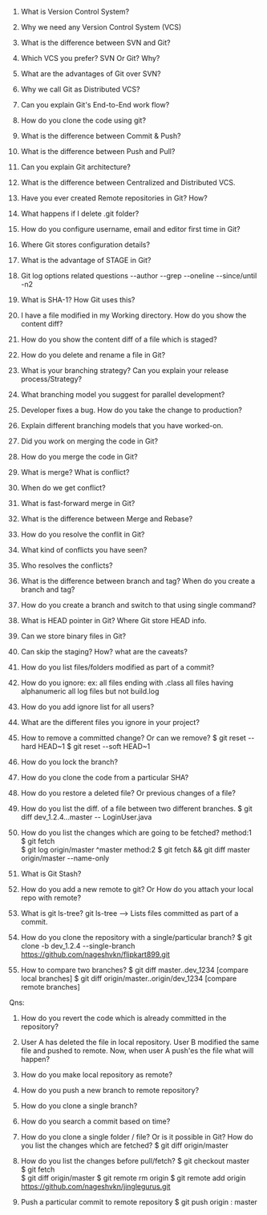1. What is Version Control System?
2. Why we need any Version Control System (VCS)
3. What is the difference between SVN and Git?
4. Which VCS you prefer? SVN Or Git? Why?
5. What are the advantages of Git over SVN?
6. Why we call Git as Distributed VCS?
7. Can you explain Git's End-to-End work flow?
8. How do you clone the code using git?
9. What is the difference between Commit & Push?
10. What is the difference between Push and Pull?
11. Can you explain Git architecture?
12. What is the difference between Centralized and Distributed VCS.
13. Have you ever created Remote repositories in Git? How?
14. What happens if I delete .git folder?
15. How do you configure username, email and editor first time in Git?
16. Where Git stores configuration details?
17. What is the advantage of STAGE in Git?
18. Git log options related questions
	--author
	--grep
	--oneline
	--since/until
	-n2
19. What is SHA-1? How Git uses this?
20. I have a file modified in my Working directory. How do you show the content diff?
21. How do you show the content diff of a file which is staged?
22. How do you delete and rename a file in Git?
23. What is your branching strategy? Can you explain your release process/Strategy?
24. What branching model you suggest for parallel development?
25. Developer fixes a bug. How do you take the change to production?
25. Explain different branching models that you have worked-on.
26. Did you work on merging the code in Git?
27. How do you merge the code in Git?
28. What is merge? What is conflict?
29. When do we get conflict?
30. What is fast-forward merge in Git?
31. What is the difference between Merge and Rebase?
32. How do you resolve the conflit in Git?
34. What kind of conflicts you have seen?
35. Who resolves the conflicts?
6. What is the difference between branch and tag? When do you create a branch and tag?
37. How do you create a branch and switch to that using single command?
38. What is HEAD pointer in Git? Where Git store HEAD info.
39. Can we store binary files in Git?
40. Can skip the staging? How? what are the caveats?
41. How do you list files/folders modified as part of a commit?
42. How do you ignore: ex:
	all files ending with .class
	all files having alphanumeric
	all log files but not build.log
43. How do you add ignore list for all users?
44. What are the different files you ignore in your project?
45. How to remove a committed change? Or can we remove?
		$ git reset --hard HEAD~1
		$ git reset --soft HEAD~1
46. How do you lock the branch?
47. How do you clone the code from a particular SHA?
48. How do you restore a deleted file? Or previous changes of
	a file?
49. How do you list the diff. of a file between two different 
	branches.
		$ git diff dev_1.2.4...master -- LoginUser.java
50. How do you list the changes which are going to be fetched? 
	method:1		
		$ git fetch		
		$ git log origin/master ^master
	method:2
		$ git fetch && git diff master origin/master --name-only

51. What is Git Stash?
52. How do you add a new remote to git? Or How do you attach your local repo with remote?
53. What is git ls-tree?
	git ls-tree <sha> --> Lists files committed as part of 
	a commit.
54. How do you clone the repository with a single/particular branch?
	$ git clone -b dev_1.2.4 --single-branch https://github.com/nageshvkn/flipkart899.git

55. How to compare two branches?
$ git diff master..dev_1234 [compare local branches]
$ git diff origin/master..origin/dev_1234 [compare remote branches]

Qns:
1. How do you revert the code which is already committed in the repository?
2. User A has deleted the file in local repository. User B modified the same file and pushed to remote. Now, when user A push'es the file what will happen?
3. How do you make local repository as remote?
4. How do you push a new branch to remote repository?
5. How do you clone a single branch?
6. How do you search a commit based on time?
7. How do you clone a single folder / file? Or is it possible in Git? How do you list the changes which are fetched?
	$ git diff origin/master
8. How do you list the changes before pull/fetch?
	$ git checkout master                                                  
	$ git fetch                                        
	$ git diff origin/master
	$ git remote rm origin
	$ git remote add origin https://github.com/nageshvkn/jinglegurus.git

9. Push a particular commit to remote repository
	$ git push origin <hash>: master


